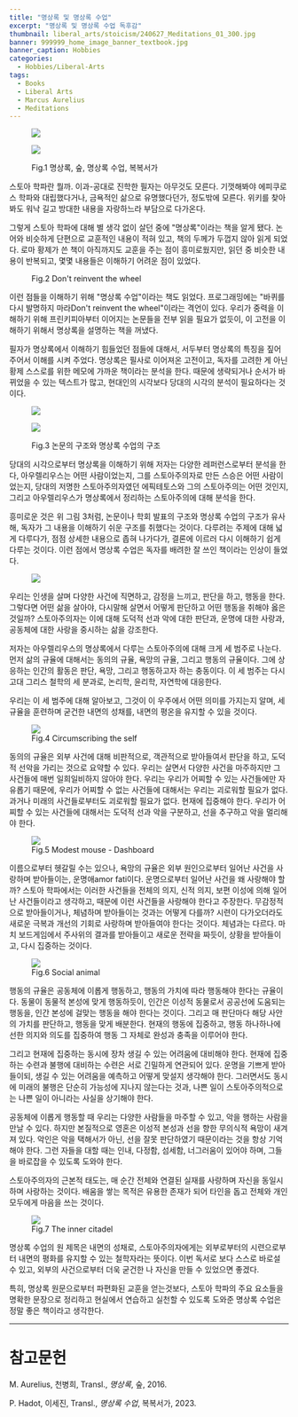 ```yaml
---
title: "명상록 및 명상록 수업"
excerpt: "명상록 및 명상록 수업 독후감"
thumbnail: liberal_arts/stoicism/240627_Meditations_01_300.jpg
banner: 999999_home_image_banner_textbook.jpg
banner_caption: Hobbies
categories:
  - Hobbies/Liberal-Arts
tags:
  - Books
  - Liberal Arts
  - Marcus Aurelius
  - Meditations
---
```


<figure class="half" style="width: 60%">
  <p>
  <a href="{{ site.url }}{{ site.baseurl }}/assets/images/liberal_arts/stoicism/240627_Meditations_00.jpg">
  <img src="{{ site.url }}{{ site.baseurl }}/assets/images/liberal_arts/stoicism/240627_Meditations_01_300.jpg">
  </a>
  </p>
  <p>
  <a href="{{ site.url }}{{ site.baseurl }}/assets/images/liberal_arts/stoicism/241023_00.jpg">
  <img src="{{ site.url }}{{ site.baseurl }}/assets/images/liberal_arts/stoicism/241023_00.jpg">
  </a>
  </p>
  <figcaption>
  Fig.1 명상록, 숲, 명상록 수업, 복복서가
  </figcaption>
</figure>

스토아 학파란 뭘까. 이과-공대로 진학한 필자는 아무것도 모른다. 기껏해봐야 에피쿠로스 학파와 대립했다거나, 금욕적인 삶으로 유명했다던가, 정도밖에 모른다. 위키를 찾아봐도 워낙 길고 방대한 내용을 자랑하느라 부담으로 다가온다.

그렇게 스토아 학파에 대해 별 생각 없이 살던 중에 "명상록"이라는 책을 알게 됐다. 논어와 비슷하게 단편으로 교훈적인 내용이 적혀 있고, 책의 두께가 두껍지 않아 읽게 되었다. 로마 황제가 쓴 책이 아직까지도 교훈을 주는 점이 흥미로웠지만, 읽던 중 비슷한 내용이 반복되고, 몇몇 내용들은 이해하기 어려운 점이 있었다.

<figure style="width: 60%" class="align-center">
  <a href="/assets/images/liberal_arts/stoicism/241025_00.jpeg">
  <img src="{{ site.url }}{{ site.baseurl }}/assets/images/liberal_arts/stoicism/241025_00.jpeg" alt="">
  </a>
  <figcaption>
  Fig.2 Don't reinvent the wheel
  </figcaption>
</figure>

이런 점들을 이해하기 위해 "명상록 수업"이라는 책도 읽었다. 프로그래밍에는 "바퀴를 다시 발명하지 마라Don't reinvent the wheel"이라는 격언이 있다. 우리가 중력을 이해하기 위해 프린키피아부터 이어지는 논문들을 전부 읽을 필요가 없듯이, 이 고전을 이해하기 위해서 명상록을 설명하는 책을 꺼냈다.

필자가 명상록에서 이해하기 힘들었던 점들에 대해서, 서두부터 명상록의 특징을 짚어 주어서 이해를 시켜 주었다. 명상록은 필사로 이어져온 고전이고, 독자를 고려한 게 아닌 황제 스스로를 위한 메모에 가까운 책이라는 분석을 한다. 때문에 생략되거나 순서가 바뀌었을 수 있는 텍스트가 많고, 현대인의 시각보다 당대의 시각의 분석이 필요하다는 것이다.

<figure class="half">
  <p>
  <a href="{{ site.url }}{{ site.baseurl }}/assets/images/liberal_arts/stoicism/241023_01.png">
  <img src="{{ site.url }}{{ site.baseurl }}/assets/images/liberal_arts/stoicism/241023_01.png">
  </a>
  </p>
  <p>
  <a href="{{ site.url }}{{ site.baseurl }}/assets/images/liberal_arts/stoicism/241023_02.png">
  <img src="{{ site.url }}{{ site.baseurl }}/assets/images/liberal_arts/stoicism/241023_02.png">
  </a>
  </p>
  <figcaption>
  Fig.3 논문의 구조와 명상록 수업의 구조
  </figcaption>
</figure>

당대의 시각으로부터 명상록을 이해하기 위해 저자는 다양한 레퍼런스로부터 분석을 한다, 아우렐리우스는 어떤 사람이었는지, 그를 스토아주의자로 만든 스승은 어떤 사람이었는지, 당대의 저명한 스토아주의자였던 에픽테토스와 그의 스토아주의는 어떤 것인지, 그리고 아우렐리우스가 명상록에서 정리하는 스토아주의에 대해 분석을 한다. 

흥미로운 것은 위 그림 3처럼, 논문이나 학회 발표의 구조와 명상록 수업의 구조가 유사해, 독자가 그 내용을 이해하기 쉬운 구조를 취했다는 것이다. 다루려는 주제에 대해 넓게 다루다가, 점점 상세한 내용으로 좁혀 나가다가, 결론에 이르러 다시 이해하기 쉽게 다루는 것이다. 이런 점에서 명상록 수업은 독자를 배려한 잘 쓰인 책이라는 인상이 들었다.

<figure style="width: 90%" class="align-center">
  <a href="/assets/images/liberal_arts/stoicism/241025_01.png">
  <img src="{{ site.url }}{{ site.baseurl }}/assets/images/liberal_arts/stoicism/241025_01.png">
  </a>
</figure>

우리는 인생을 살며 다양한 사건에 직면하고, 감정을 느끼고, 판단을 하고, 행동을 한다. 그렇다면 어떤 삶을 살아야, 다시말해 살면서 어떻게 판단하고 어떤 행동을 취해야 옳은 것일까? 스토아주의자는 이에 대해 도덕적 선과 악에 대한 판단과, 운명에 대한 사랑과, 공동체에 대한 사랑을 중시하는 삶을 강조한다.

저자는 아우렐리우스의 명상록에서 다루는 스토아주의에 대해 크게 세 범주로 나눈다. 먼저 삶의 규율에 대해서는 동의의 규율, 욕망의 규율, 그리고 행동의 규율이다. 그에 상응하는 인간의 활동은 판단, 욕망, 그리고 행동하고자 하는 충동이다. 이 세 범주는 다시 고대 그리스 철학의 세 분과로, 논리학, 윤리학, 자연학에 대응한다.

우리는 이 세 범주에 대해 알아보고, 그것이 이 우주에서 어떤 의미를 가지는지 알며, 세 규율을 훈련하며 굳건한 내면의 성채를, 내면의 평온을 유지할 수 있을 것이다.

<figure style="width: 90%" class="align-center">
  <a href="/assets/images/liberal_arts/stoicism/241025_01.png">
  <img src="{{ site.url }}{{ site.baseurl }}/assets/images/liberal_arts/stoicism/241025_03.png">
  </a>
  <figcaption>
  Fig.4 Circumscribing the self
  </figcaption>
</figure>

동의의 규율은 외부 사건에 대해 비판적으로, 객관적으로 받아들여서 판단을 하고, 도덕적 선악을 가리는 것으로 요약할 수 있다. 우리는 살면서 다양한 사건을 마주하지만 그 사건들에 매번 일희일비하지 않아야 한다. 우리는 우리가 어찌할 수 있는 사건들에만 자유롭기 때문에, 우리가 어찌할 수 없는 사건들에 대해서는 우리는 괴로워할 필요가 없다. 과거나 미래의 사건들로부터도 괴로워할 필요가 없다. 현재에 집중해야 한다. 우리가 어찌할 수 있는 사건들에 대해서는 도덕적 선과 악을 구분하고, 선을 추구하고 악을 멀리해야 한다.

<figure style="width: 45%" class="align-center">
  <a href="/assets/images/liberal_arts/stoicism/241025_04.jpg">
  <img src="{{ site.url }}{{ site.baseurl }}/assets/images/liberal_arts/stoicism/241025_04.jpg">
  </a>
  <figcaption>
  Fig.5 Modest mouse - Dashboard
  </figcaption>
</figure>

이름으로부터 헷갈릴 수는 있으나, 욕망의 규율은 외부 원인으로부터 일어난 사건을 사랑하며 받아들이는, 운명애amor fati이다. 운명으로부터 일어난 사건을 왜 사랑해야 할까? 스토아 학파에서는 이러한 사건들을 전체의 의지, 신적 의지, 보편 이성에 의해 일어난 사건들이라고 생각하고, 때문에 이런 사건들을 사랑해야 한다고 주장한다. 무감정적으로 받아들이거나, 체념하며 받아들이는 것과는 어떻게 다를까? 시련이 다가오더라도 새로운 극복과 개선의 기회로 사랑하며 받아들여야 한다는 것이다. 체념과는 다르다. 마치 보드게임에서 주사위의 결과를 받아들이고 새로운 전략을 짜듯이, 상황을 받아들이고, 다시 집중하는 것이다.

<figure style="width: 60%" class="align-center">
  <a href="/assets/images/liberal_arts/stoicism/241025_05.jpg">
  <img src="{{ site.url }}{{ site.baseurl }}/assets/images/liberal_arts/stoicism/241025_05.jpg">
  </a>
  <figcaption>
  Fig.6 Social animal
  </figcaption>
</figure>

행동의 규율은 공동체에 이롭게 행동하고, 행동의 가치에 따라 행동해야 한다는 규율이다. 동물이 동물적 본성에 맞게 행동하듯이, 인간은 이성적 동물로서 공공선에 도움되는 행동을, 인간 본성에 걸맞는 행동을 해야 한다는 것이다. 그리고 매 판단마다 해당 사안의 가치를 판단하고, 행동을 맞게 배분한다. 현재의 행동에 집중하고, 행동 하나하나에 선한 의지와 의도를 집중하여 행동 그 자체로 완성과 충족을 이루어야 한다.

그리고 현재에 집중하는 동시에 장차 생길 수 있는 어려움에 대비해야 한다. 현재에 집중하는 수련과 불행에 대비하는 수련은 서로 긴밀하게 연관되어 있다. 운명을 기쁘게 받아들이되, 생길 수 있는 어려움을 예측하고 어떻게 맞설지 생각해야 한다. 그러면서도 동시에 미래의 불행은 단순히 가능성에 지나지 않는다는 것과, 나쁜 일이 스토아주의적으로는 나쁜 일이 아니라는 사실을 상기해야 한다.

공동체에 이롭게 행동할 때 우리는 다양한 사람들을 마주할 수 있고, 악을 행하는 사람을 만날 수 있다. 하지만 본질적으로 영혼은 이성적 본성과 선을 향한 무의식적 욕망이 새겨져 있다. 악인은 악을 택해서가 아닌, 선을 잘못 판단하였기 때문이라는 것을 항상 기억해야 한다. 그런 자들을 대할 때는 인내, 다정함, 섬세함, 너그러움이 있어야 하며, 그들을 바로잡을 수 있도록 도와야 한다.

스토아주의자의 근본적 태도는, 매 순간 전체와 연결된 실재를 사랑하며 자신을 동일시하며 사랑하는 것이다. 배움을 쌓는 목적은 유용한 존재가 되어 타인을 돕고 전체와 개인 모두에게 마음을 쓰는 것이다.

<figure style="width: 30%" class="align-center">
  <a href="/assets/images/liberal_arts/stoicism/241025_06.jpg">
  <img src="{{ site.url }}{{ site.baseurl }}/assets/images/liberal_arts/stoicism/241025_06.jpg">
  </a>
  <figcaption>
  Fig.7 The inner citadel
  </figcaption>
</figure>

명상록 수업의 원 제목은 내면의 성채로, 스토아주의자에게는 외부로부터의 시련으로부터 내면의 평화를 유지할 수 있는 철학자라는 뜻이다. 이번 독서로 보다 스스로 바로설 수 있고, 외부의 사건으로부터 더욱 굳건한 나 자신을 만들 수 있었으면 좋겠다.

특히, 명상록 원문으로부터 파편화된 교훈을 얻는것보다, 스토아 학파의 주요 요소들을 명확한 문장으로 정리하고 현실에서 연습하고 실천할 수 있도록 도와준 명상록 수업은 정말 좋은 책이라고 생각한다.

---

# 참고문헌

M. Aurelius, 천병희, Transl., *명상록*, 숲, 2016.

P. Hadot, 이세진, Transl., *명상록 수업*, 복복서가, 2023.
